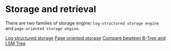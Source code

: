 # Storage and retrieval

There are two families of storage engine: `log-structured storage engine` and `page-oriented storage engine`.

[Log structured storage](./log-structured-storage.md)
[Page oriented storage](./page-oriented-storage.md)
[Compare bewteen B-Tree and LSM Tree](./compare-b-tree-vs-lsm-tree.md)